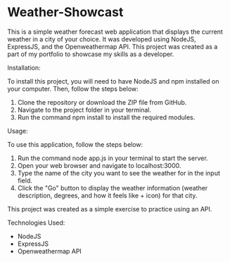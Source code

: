 # Weather-Showcast 

This is a simple weather forecast web application that displays the current weather in a city of your choice. It was developed using NodeJS, ExpressJS, and the Openweathermap API. This project was created as a part of my portfolio to showcase my skills as a developer.

Installation:

To install this project, you will need to have NodeJS and npm installed on your computer. Then, follow the steps below:

  1. Clone the repository or download the ZIP file from GitHub.
  2. Navigate to the project folder in your terminal.
  3. Run the command npm install to install the required modules.
  
 
Usage:
 
 To use this application, follow the steps below:
 
  1. Run the command node app.js in your terminal to start the server.
  2. Open your web browser and navigate to localhost:3000.
  3. Type the name of the city you want to see the weather for in the input field.
  4. Click the "Go" button to display the weather information (weather description, degrees, and how it feels like + icon) for that city.
  
  
This project was created as a simple exercise to practice using an API. 
  
Technologies Used:

  - NodeJS
  - ExpressJS
  - Openweathermap API

